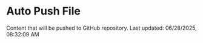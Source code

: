 # Auto Push File

Content that will be pushed to GitHub repository.
Last updated: 06/28/2025, 08:32:09 AM